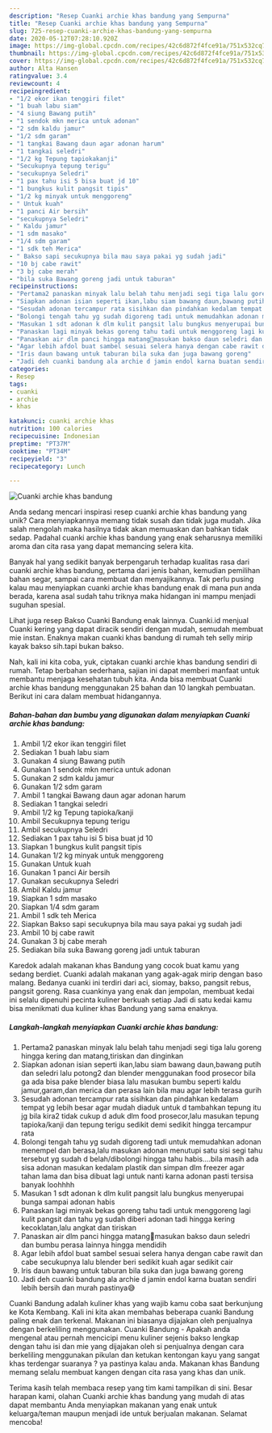 ```yaml
---
description: "Resep Cuanki archie khas bandung yang Sempurna"
title: "Resep Cuanki archie khas bandung yang Sempurna"
slug: 725-resep-cuanki-archie-khas-bandung-yang-sempurna
date: 2020-05-12T07:28:10.920Z
image: https://img-global.cpcdn.com/recipes/42c6d872f4fce91a/751x532cq70/cuanki-archie-khas-bandung-foto-resep-utama.jpg
thumbnail: https://img-global.cpcdn.com/recipes/42c6d872f4fce91a/751x532cq70/cuanki-archie-khas-bandung-foto-resep-utama.jpg
cover: https://img-global.cpcdn.com/recipes/42c6d872f4fce91a/751x532cq70/cuanki-archie-khas-bandung-foto-resep-utama.jpg
author: Alta Hansen
ratingvalue: 3.4
reviewcount: 4
recipeingredient:
- "1/2 ekor ikan tenggiri filet"
- "1 buah labu siam"
- "4 siung Bawang putih"
- "1 sendok mkn merica untuk adonan"
- "2 sdm kaldu jamur"
- "1/2 sdm garam"
- "1 tangkai Bawang daun agar adonan harum"
- "1 tangkai seledri"
- "1/2 kg Tepung tapiokakanji"
- "Secukupnya tepung terigu"
- "secukupnya Seledri"
- "1 pax tahu isi 5 bisa buat jd 10"
- "1 bungkus kulit pangsit tipis"
- "1/2 kg minyak untuk menggoreng"
- " Untuk kuah"
- "1 panci Air bersih"
- "secukupnya Seledri"
- " Kaldu jamur"
- "1 sdm masako"
- "1/4 sdm garam"
- "1 sdk teh Merica"
- " Bakso sapi secukupnya bila mau saya pakai yg sudah jadi"
- "10 bj cabe rawit"
- "3 bj cabe merah"
- "bila suka Bawang goreng jadi untuk taburan"
recipeinstructions:
- "Pertama2 panaskan minyak lalu belah tahu menjadi segi tiga lalu goreng hingga kering dan matang,tiriskan dan dinginkan"
- "Siapkan adonan isian seperti ikan,labu siam bawang daun,bawang putih dan seledri lalu potong2 dan blender menggunakan food prosecor bila ga ada bisa pake blender biasa lalu masukan bumbu seperti kaldu jamur,garam,dan merica dan perasa lain bila mau agar lebih terasa gurih"
- "Sesudah adonan tercampur rata sisihkan dan pindahkan kedalam tempat yg lebih besar agar mudah diaduk untuk d tambahkan tepung itu jg bila kira2 tidak cukup d aduk dlm food prosecor,lalu masukan tepung tapioka/kanji dan tepung terigu sedikit demi sedikit hingga tercampur rata"
- "Bolongi tengah tahu yg sudah digoreng tadi untuk memudahkan adonan menempel dan berasa,lalu masukan adonan menutupi satu sisi segi tahu tersebut yg sudah d belah/dibolongi hingga tahu habis....bila masih ada sisa adonan masukan kedalam plastik dan simpan dlm freezer agar tahan lama dan bisa dibuat lagi untuk nanti karna adonan pasti tersisa banyak loohhhh"
- "Masukan 1 sdt adonan k dlm kulit pangsit lalu bungkus menyerupai bunga sampai adonan habis"
- "Panaskan lagi minyak bekas goreng tahu tadi untuk menggoreng lagi kulit pangsit dan tahu yg sudah diberi adonan tadi hingga kering kecoklatan,lalu angkat dan tiriskan"
- "Panaskan air dlm panci hingga matang🤗masukan bakso daun seledri dan bumbu perasa lainnya hingga mendidih"
- "Agar lebih afdol buat sambel sesuai selera hanya dengan cabe rawit dan cabe secukupnya lalu blender beri sedikit kuah agar sedikit cair"
- "Iris daun bawang untuk taburan bila suka dan juga bawang goreng"
- "Jadi deh cuanki bandung ala archie d jamin endol karna buatan sendiri lebih bersih dan murah pastinya😅"
categories:
- Resep
tags:
- cuanki
- archie
- khas

katakunci: cuanki archie khas 
nutrition: 100 calories
recipecuisine: Indonesian
preptime: "PT37M"
cooktime: "PT34M"
recipeyield: "3"
recipecategory: Lunch

---
```



![Cuanki archie khas bandung](https://img-global.cpcdn.com/recipes/42c6d872f4fce91a/751x532cq70/cuanki-archie-khas-bandung-foto-resep-utama.jpg)

Anda sedang mencari inspirasi resep cuanki archie khas bandung yang unik? Cara menyiapkannya memang tidak susah dan tidak juga mudah. Jika salah mengolah maka hasilnya tidak akan memuaskan dan bahkan tidak sedap. Padahal cuanki archie khas bandung yang enak seharusnya memiliki aroma dan cita rasa yang dapat memancing selera kita.

Banyak hal yang sedikit banyak berpengaruh terhadap kualitas rasa dari cuanki archie khas bandung, pertama dari jenis bahan, kemudian pemilihan bahan segar, sampai cara membuat dan menyajikannya. Tak perlu pusing kalau mau menyiapkan cuanki archie khas bandung enak di mana pun anda berada, karena asal sudah tahu triknya maka hidangan ini mampu menjadi suguhan spesial.

Lihat juga resep Bakso Cuanki Bandung enak lainnya. Cuanki.id menjual Cuanki kering yang dapat diracik sendiri dengan mudah, semudah membuat mie instan. Enaknya makan cuanki khas bandung di rumah teh selly mirip kayak bakso sih.tapi bukan bakso.


Nah, kali ini kita coba, yuk, ciptakan cuanki archie khas bandung sendiri di rumah. Tetap berbahan sederhana, sajian ini dapat memberi manfaat untuk membantu menjaga kesehatan tubuh kita. Anda bisa membuat Cuanki archie khas bandung menggunakan 25 bahan dan 10 langkah pembuatan. Berikut ini cara dalam membuat hidangannya.

<!--inarticleads1-->

##### Bahan-bahan dan bumbu yang digunakan dalam menyiapkan Cuanki archie khas bandung:

1. Ambil 1/2 ekor ikan tenggiri filet
1. Sediakan 1 buah labu siam
1. Gunakan 4 siung Bawang putih
1. Gunakan 1 sendok mkn merica untuk adonan
1. Gunakan 2 sdm kaldu jamur
1. Gunakan 1/2 sdm garam
1. Ambil 1 tangkai Bawang daun agar adonan harum
1. Sediakan 1 tangkai seledri
1. Ambil 1/2 kg Tepung tapioka/kanji
1. Ambil Secukupnya tepung terigu
1. Ambil secukupnya Seledri
1. Sediakan 1 pax tahu isi 5 bisa buat jd 10
1. Siapkan 1 bungkus kulit pangsit tipis
1. Gunakan 1/2 kg minyak untuk menggoreng
1. Gunakan  Untuk kuah
1. Gunakan 1 panci Air bersih
1. Gunakan secukupnya Seledri
1. Ambil  Kaldu jamur
1. Siapkan 1 sdm masako
1. Siapkan 1/4 sdm garam
1. Ambil 1 sdk teh Merica
1. Siapkan  Bakso sapi secukupnya bila mau saya pakai yg sudah jadi
1. Ambil 10 bj cabe rawit
1. Gunakan 3 bj cabe merah
1. Sediakan bila suka Bawang goreng jadi untuk taburan


Karedok adalah makanan khas Bandung yang cocok buat kamu yang sedang berdiet. Cuanki adalah makanan yang agak-agak mirip dengan baso malang. Bedanya cuanki ini terdiri dari aci, siomay, bakso, pangsit rebus, pangsit goreng. Rasa cuankinya yang enak dan jempolan, membuat kedai ini selalu dipenuhi pecinta kuliner berkuah setiap Jadi di satu kedai kamu bisa menikmati dua kuliner khas Bandung yang sama enaknya. 

<!--inarticleads2-->

##### Langkah-langkah menyiapkan Cuanki archie khas bandung:

1. Pertama2 panaskan minyak lalu belah tahu menjadi segi tiga lalu goreng hingga kering dan matang,tiriskan dan dinginkan
1. Siapkan adonan isian seperti ikan,labu siam bawang daun,bawang putih dan seledri lalu potong2 dan blender menggunakan food prosecor bila ga ada bisa pake blender biasa lalu masukan bumbu seperti kaldu jamur,garam,dan merica dan perasa lain bila mau agar lebih terasa gurih
1. Sesudah adonan tercampur rata sisihkan dan pindahkan kedalam tempat yg lebih besar agar mudah diaduk untuk d tambahkan tepung itu jg bila kira2 tidak cukup d aduk dlm food prosecor,lalu masukan tepung tapioka/kanji dan tepung terigu sedikit demi sedikit hingga tercampur rata
1. Bolongi tengah tahu yg sudah digoreng tadi untuk memudahkan adonan menempel dan berasa,lalu masukan adonan menutupi satu sisi segi tahu tersebut yg sudah d belah/dibolongi hingga tahu habis....bila masih ada sisa adonan masukan kedalam plastik dan simpan dlm freezer agar tahan lama dan bisa dibuat lagi untuk nanti karna adonan pasti tersisa banyak loohhhh
1. Masukan 1 sdt adonan k dlm kulit pangsit lalu bungkus menyerupai bunga sampai adonan habis
1. Panaskan lagi minyak bekas goreng tahu tadi untuk menggoreng lagi kulit pangsit dan tahu yg sudah diberi adonan tadi hingga kering kecoklatan,lalu angkat dan tiriskan
1. Panaskan air dlm panci hingga matang🤗masukan bakso daun seledri dan bumbu perasa lainnya hingga mendidih
1. Agar lebih afdol buat sambel sesuai selera hanya dengan cabe rawit dan cabe secukupnya lalu blender beri sedikit kuah agar sedikit cair
1. Iris daun bawang untuk taburan bila suka dan juga bawang goreng
1. Jadi deh cuanki bandung ala archie d jamin endol karna buatan sendiri lebih bersih dan murah pastinya😅


Cuanki Bandung adalah kuliner khas yang wajib kamu coba saat berkunjung ke Kota Kembang. Kali ini kita akan membahas beberapa cuanki Bandung paling enak dan terkenal. Makanan ini biasanya dijajakan oleh penjualnya dengan berkeliling menggunakan. Cuanki Bandung - Apakah anda mengenal atau pernah mencicipi menu kuliner sejenis bakso lengkap dengan tahu isi dan mie yang dijajakan oleh si penjualnya dengan cara berkeliling menggunakan pikulan dan ketukan kentongan kayu yang sangat khas terdengar suaranya ? ya pastinya kalau anda. Makanan khas Bandung memang selalu membuat kangen dengan cita rasa yang khas dan unik. 

Terima kasih telah membaca resep yang tim kami tampilkan di sini. Besar harapan kami, olahan Cuanki archie khas bandung yang mudah di atas dapat membantu Anda menyiapkan makanan yang enak untuk keluarga/teman maupun menjadi ide untuk berjualan makanan. Selamat mencoba!
